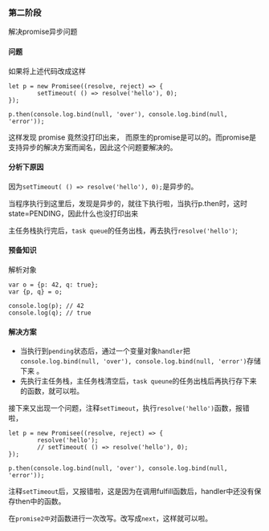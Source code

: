 ### 第二阶段

解决promise异步问题

#### 问题

如果将上述代码改成这样
```
let p = new Promisee((resolve, reject) => {
		setTimeout( () => resolve('hello'), 0);
});

p.then(console.log.bind(null, 'over'), console.log.bind(null, 'error'));
```

这样发现 promise 竟然没打印出来， 而原生的promise是可以的。而promise是支持异步的解决方案而闻名，因此这个问题要解决的。

#### 分析下原因

因为`setTimeout( () => resolve('hello'), 0);`是异步的。

当程序执行到这里后，发现是异步的，就往下执行啦，当执行p.then时，这时state=PENDING，因此什么也没打印出来

主任务栈执行完后，`task queue`的任务出栈，再去执行`resolve('hello')`;

#### 预备知识

解析对象

```
var o = {p: 42, q: true};
var {p, q} = o;

console.log(p); // 42
console.log(q); // true

```

#### 解决方案

+ 当执行到`pending`状态后，通过一个变量对象`handler`把`console.log.bind(null, 'over'), console.log.bind(null, 'error')`存储下来 。
+ 先执行主任务栈，主任务栈清空后，`task queune`的任务出栈后再执行存下来的函数，就可以啦。

 接下来又出现一个问题，注释`setTimeout`，执行`resolve('hello')`函数，报错啦，

```
let p = new Promisee((resolve, reject) => {
		resolve('hello');
		// setTimeout( () => resolve('hello'), 0);
});

p.then(console.log.bind(null, 'over'), console.log.bind(null, 'error'));
```

注释`setTimeout`后，又报错啦，这是因为在调用fulfill函数后，handler中还没有保存then中的函数。

在`promise2中`对函数进行一次改写。改写成`next`，这样就可以啦。

